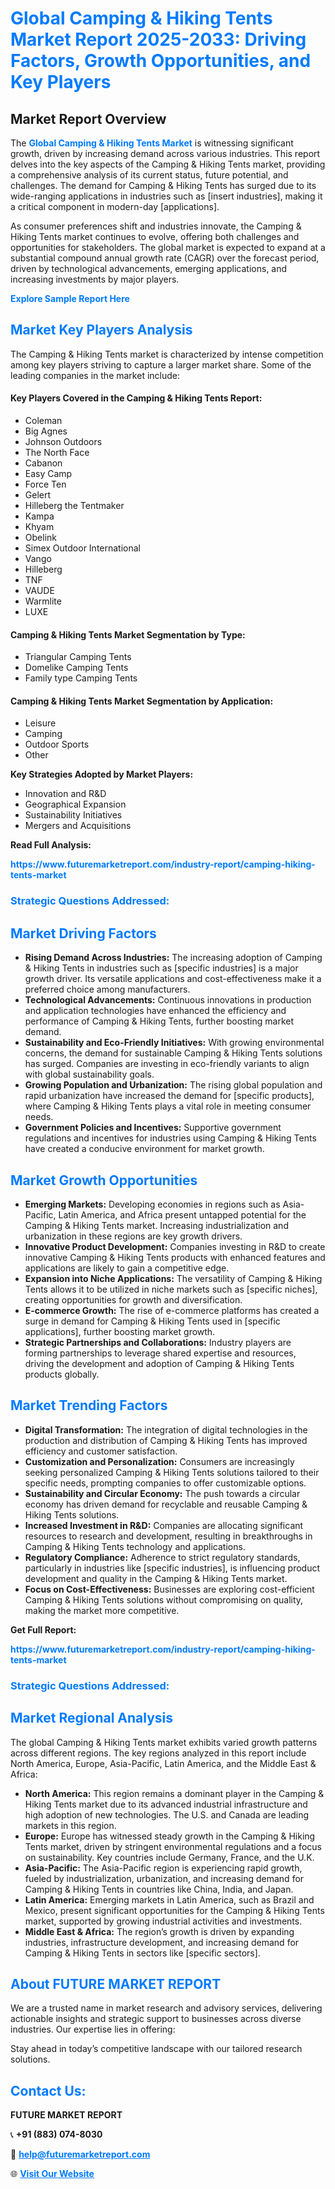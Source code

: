 <h1 style="color: #007BFF;">Global Camping & Hiking Tents Market Report 2025-2033: Driving Factors, Growth Opportunities, and Key Players</h1>

<section id="overview">
<h2>Market Report Overview</h2>
<p>The <a href="https://www.futuremarketreport.com/industry-report/camping-hiking-tents-market" style="color: #007BFF; text-decoration: none;"><strong>Global Camping & Hiking Tents Market</strong></a> is witnessing significant growth, driven by increasing demand across various industries. This report delves into the key aspects of the Camping & Hiking Tents market, providing a comprehensive analysis of its current status, future potential, and challenges. The demand for Camping & Hiking Tents has surged due to its wide-ranging applications in industries such as [insert industries], making it a critical component in modern-day [applications].</p>
<p>As consumer preferences shift and industries innovate, the Camping & Hiking Tents market continues to evolve, offering both challenges and opportunities for stakeholders. The global market is expected to expand at a substantial compound annual growth rate (CAGR) over the forecast period, driven by technological advancements, emerging applications, and increasing investments by major players.</p>
</section>

<section id="overview">
<p><a href="https://www.futuremarketreport.com/request-sample/reportId=60157" style="color: #007BFF; text-decoration: none;"><strong>Explore Sample Report Here</strong></a></p>
</section>

<section id="key-players">
<h2 style="color: #007BFF;">Market Key Players Analysis</h2>
<p>The Camping & Hiking Tents market is characterized by intense competition among key players striving to capture a larger market share. Some of the leading companies in the market include:</p>
<h4>Key Players Covered in the Camping & Hiking Tents Report:</h4>
<ul><li>Coleman</li><li>Big Agnes</li><li>Johnson Outdoors</li><li>The North Face</li><li>Cabanon</li><li>Easy Camp</li><li>Force Ten</li><li>Gelert</li><li>Hilleberg the Tentmaker</li><li>Kampa</li><li>Khyam</li><li>Obelink</li><li>Simex Outdoor International</li><li>Vango</li><li>Hilleberg</li><li>TNF</li><li>VAUDE</li><li>Warmlite</li><li>LUXE</li></ul>
<h4>Camping & Hiking Tents Market Segmentation by Type:</h4>
<ul><li>Triangular Camping Tents</li><li>Domelike Camping Tents</li><li>Family type Camping Tents</li></ul>

<h4>Camping & Hiking Tents Market Segmentation by Application:</h4>
<ul><li>Leisure</li><li>Camping</li><li>Outdoor Sports</li><li>Other</li></ul>
<p><strong>Key Strategies Adopted by Market Players:</strong></p>
<ul>
<li>Innovation and R&D</li>
<li>Geographical Expansion</li>
<li>Sustainability Initiatives</li>
<li>Mergers and Acquisitions</li>
</ul>
</section>

<section>
<p><strong>Read Full Analysis: </strong></p><a href="https://www.futuremarketreport.com/industry-report/camping-hiking-tents-market" style="color: #007BFF; text-decoration: none;"><strong>https://www.futuremarketreport.com/industry-report/camping-hiking-tents-market</strong></a>
<h3 style="color: #007BFF;">Strategic Questions Addressed:</h3>
</section>

<section id="driving-factors">
<h2 style="color: #007BFF;">Market Driving Factors</h2>
<ul>
<li><strong>Rising Demand Across Industries:</strong> The increasing adoption of Camping & Hiking Tents in industries such as [specific industries] is a major growth driver. Its versatile applications and cost-effectiveness make it a preferred choice among manufacturers.</li>
<li><strong>Technological Advancements:</strong> Continuous innovations in production and application technologies have enhanced the efficiency and performance of Camping & Hiking Tents, further boosting market demand.</li>
<li><strong>Sustainability and Eco-Friendly Initiatives:</strong> With growing environmental concerns, the demand for sustainable Camping & Hiking Tents solutions has surged. Companies are investing in eco-friendly variants to align with global sustainability goals.</li>
<li><strong>Growing Population and Urbanization:</strong> The rising global population and rapid urbanization have increased the demand for [specific products], where Camping & Hiking Tents plays a vital role in meeting consumer needs.</li>
<li><strong>Government Policies and Incentives:</strong> Supportive government regulations and incentives for industries using Camping & Hiking Tents have created a conducive environment for market growth.</li>
</ul>
</section>

<section id="growth-opportunities">
<h2 style="color: #007BFF;">Market Growth Opportunities</h2>
<ul>
<li><strong>Emerging Markets:</strong> Developing economies in regions such as Asia-Pacific, Latin America, and Africa present untapped potential for the Camping & Hiking Tents market. Increasing industrialization and urbanization in these regions are key growth drivers.</li>
<li><strong>Innovative Product Development:</strong> Companies investing in R&D to create innovative Camping & Hiking Tents products with enhanced features and applications are likely to gain a competitive edge.</li>
<li><strong>Expansion into Niche Applications:</strong> The versatility of Camping & Hiking Tents allows it to be utilized in niche markets such as [specific niches], creating opportunities for growth and diversification.</li>
<li><strong>E-commerce Growth:</strong> The rise of e-commerce platforms has created a surge in demand for Camping & Hiking Tents used in [specific applications], further boosting market growth.</li>
<li><strong>Strategic Partnerships and Collaborations:</strong> Industry players are forming partnerships to leverage shared expertise and resources, driving the development and adoption of Camping & Hiking Tents products globally.</li>
</ul>
</section>

<section id="trending-factors">
<h2 style="color: #007BFF;">Market Trending Factors</h2>
<ul>
<li><strong>Digital Transformation:</strong> The integration of digital technologies in the production and distribution of Camping & Hiking Tents has improved efficiency and customer satisfaction.</li>
<li><strong>Customization and Personalization:</strong> Consumers are increasingly seeking personalized Camping & Hiking Tents solutions tailored to their specific needs, prompting companies to offer customizable options.</li>
<li><strong>Sustainability and Circular Economy:</strong> The push towards a circular economy has driven demand for recyclable and reusable Camping & Hiking Tents solutions.</li>
<li><strong>Increased Investment in R&D:</strong> Companies are allocating significant resources to research and development, resulting in breakthroughs in Camping & Hiking Tents technology and applications.</li>
<li><strong>Regulatory Compliance:</strong> Adherence to strict regulatory standards, particularly in industries like [specific industries], is influencing product development and quality in the Camping & Hiking Tents market.</li>
<li><strong>Focus on Cost-Effectiveness:</strong> Businesses are exploring cost-efficient Camping & Hiking Tents solutions without compromising on quality, making the market more competitive.</li>
</ul>
</section>

<section>
<p><strong>Get Full Report: </strong></p><a href="https://www.futuremarketreport.com/industry-report/camping-hiking-tents-market" style="color: #007BFF; text-decoration: none;"><strong>https://www.futuremarketreport.com/industry-report/camping-hiking-tents-market</strong></a>
<h3 style="color: #007BFF;">Strategic Questions Addressed:</h3>
</section>


<section id="regional-analysis">
<h2 style="color: #007BFF;">Market Regional Analysis</h2>
<p>The global Camping & Hiking Tents market exhibits varied growth patterns across different regions. The key regions analyzed in this report include North America, Europe, Asia-Pacific, Latin America, and the Middle East & Africa:</p>
<ul>
<li><strong>North America:</strong> This region remains a dominant player in the Camping & Hiking Tents market due to its advanced industrial infrastructure and high adoption of new technologies. The U.S. and Canada are leading markets in this region.</li>
<li><strong>Europe:</strong> Europe has witnessed steady growth in the Camping & Hiking Tents market, driven by stringent environmental regulations and a focus on sustainability. Key countries include Germany, France, and the U.K.</li>
<li><strong>Asia-Pacific:</strong> The Asia-Pacific region is experiencing rapid growth, fueled by industrialization, urbanization, and increasing demand for Camping & Hiking Tents in countries like China, India, and Japan.</li>
<li><strong>Latin America:</strong> Emerging markets in Latin America, such as Brazil and Mexico, present significant opportunities for the Camping & Hiking Tents market, supported by growing industrial activities and investments.</li>
<li><strong>Middle East & Africa:</strong> The region’s growth is driven by expanding industries, infrastructure development, and increasing demand for Camping & Hiking Tents in sectors like [specific sectors].</li>
</ul>
</section>

<footer>
<h2 style="color: #007BFF;">About FUTURE MARKET REPORT</h2>
<p>We are a trusted name in market research and advisory services, delivering actionable insights and strategic support to businesses across diverse industries. Our expertise lies in offering:</p>

<p>Stay ahead in today’s competitive landscape with our tailored research solutions.</p>

<h2 style="color: #007BFF;">Contact Us:</h2>
<p><strong>FUTURE MARKET REPORT</strong></p>
<p>📞 <strong>+91 (883) 074-8030</strong></p>
<p>📧 <strong><a href="mailto:help@futuremarketreport.com" style="color: #007BFF;">help@futuremarketreport.com</a></strong></p>
<p>🌐 <strong><a href="https://www.futuremarketreport.com/" style="color: #007BFF;">Visit Our Website</a></strong></p>
</footer>